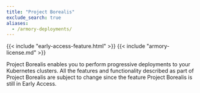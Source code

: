 ```yaml
---
title: "Project Borealis"
exclude_search: true
aliases:
  - /armory-deployments/
---
```

{{< include "early-access-feature.html" >}}
{{< include "armory-license.md" >}}

Project Borealis enables you to perform progressive deployments to your Kubernetes clusters. All the features and functionality described as part of Project Borealis are subject to change since the feature Project Borealis is still in Early Access.